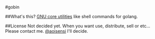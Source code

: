 #gobin

##What's this?
[GNU core utilities](https://www.gnu.org/software/coreutils/) like shell commands for golang.

##License
Not decided yet.
When you want use, distribute, sell or etc...
Please contact me. [@aoisensi](http://twitter.com/aoisensi)
I'll decide.
